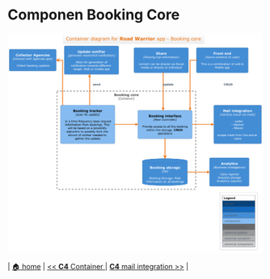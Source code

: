 # Componen Booking Core

![booking](../diagrams/c4/c4-component_booking-core.png)
 
 | [🏠 home](../../README.md#architecture-modeling-c4) | [<< **C4** Container ](./container.md) | [**C4** mail integration >>](./component-mail-integration.md) |
